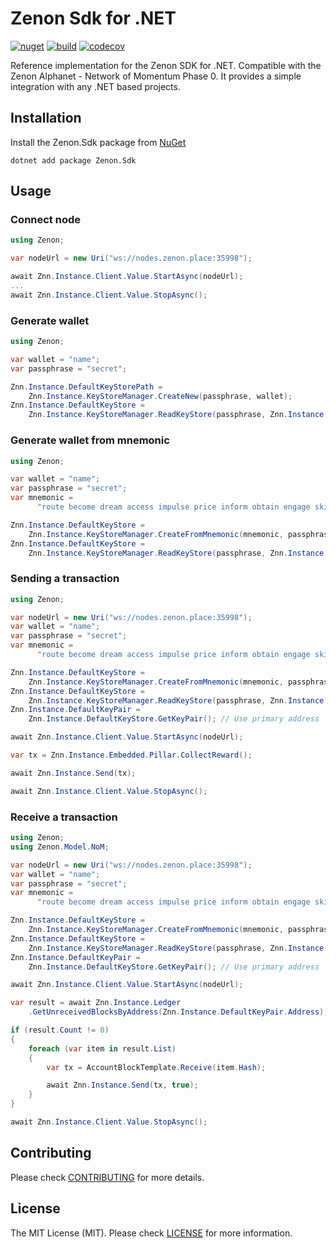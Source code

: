 # Zenon Sdk for .NET

[![nuget](https://img.shields.io/nuget/vpre/Zenon.Sdk)](https://nuget.org/packages/Zenon.Sdk) [![build](https://img.shields.io/github/actions/workflow/status/kingGorrin/znn_sdk_csharp/publish.yml?branch=main)](https://github.com/KingGorrin/znn_sdk_csharp/actions/workflows/publish.yml) [![codecov](https://img.shields.io/codecov/c/github/KingGorrin/znn_sdk_csharp?token=FWKGWMWO7U)](https://codecov.io/gh/KingGorrin/znn_sdk_csharp)

Reference implementation for the Zenon SDK for .NET. Compatible with the Zenon Alphanet - Network of Momentum Phase 0. 
It provides a simple integration with any .NET based projects.

## Installation

Install the Zenon.Sdk package from [NuGet](https://www.nuget.org/packages/Zenon.Sdk)

```
dotnet add package Zenon.Sdk
```

## Usage

### Connect node

```csharp
using Zenon;

var nodeUrl = new Uri("ws://nodes.zenon.place:35998");

await Znn.Instance.Client.Value.StartAsync(nodeUrl);
...
await Znn.Instance.Client.Value.StopAsync();
```

### Generate wallet

```csharp
using Zenon;

var wallet = "name";
var passphrase = "secret";

Znn.Instance.DefaultKeyStorePath = 
    Znn.Instance.KeyStoreManager.CreateNew(passphrase, wallet);
Znn.Instance.DefaultKeyStore = 
    Znn.Instance.KeyStoreManager.ReadKeyStore(passphrase, Znn.Instance.DefaultKeyStorePath);
```

### Generate wallet from mnemonic

```csharp
using Zenon;

var wallet = "name";
var passphrase = "secret";
var mnemonic =
      "route become dream access impulse price inform obtain engage ski believe awful absent pig thing vibrant possible exotic flee pepper marble rural fire fancy";

Znn.Instance.DefaultKeyStore = 
    Znn.Instance.KeyStoreManager.CreateFromMnemonic(mnemonic, passphrase, wallet);
Znn.Instance.DefaultKeyStore = 
    Znn.Instance.KeyStoreManager.ReadKeyStore(passphrase, Znn.Instance.DefaultKeyStorePath);
```

### Sending a transaction

```csharp
using Zenon;

var nodeUrl = new Uri("ws://nodes.zenon.place:35998");
var wallet = "name";
var passphrase = "secret";
var mnemonic =
      "route become dream access impulse price inform obtain engage ski believe awful absent pig thing vibrant possible exotic flee pepper marble rural fire fancy";

Znn.Instance.DefaultKeyStore = 
    Znn.Instance.KeyStoreManager.CreateFromMnemonic(mnemonic, passphrase, wallet);
Znn.Instance.DefaultKeyStore = 
    Znn.Instance.KeyStoreManager.ReadKeyStore(passphrase, Znn.Instance.DefaultKeyStorePath);
Znn.Instance.DefaultKeyPair = 
    Znn.Instance.DefaultKeyStore.GetKeyPair(); // Use primary address

await Znn.Instance.Client.Value.StartAsync(nodeUrl);

var tx = Znn.Instance.Embedded.Pillar.CollectReward();

await Znn.Instance.Send(tx);

await Znn.Instance.Client.Value.StopAsync();
```

### Receive a transaction

```csharp
using Zenon;
using Zenon.Model.NoM;

var nodeUrl = new Uri("ws://nodes.zenon.place:35998");
var wallet = "name";
var passphrase = "secret";
var mnemonic =
      "route become dream access impulse price inform obtain engage ski believe awful absent pig thing vibrant possible exotic flee pepper marble rural fire fancy";

Znn.Instance.DefaultKeyStore = 
    Znn.Instance.KeyStoreManager.CreateFromMnemonic(mnemonic, passphrase, wallet);
Znn.Instance.DefaultKeyStore = 
    Znn.Instance.KeyStoreManager.ReadKeyStore(passphrase, Znn.Instance.DefaultKeyStorePath);
Znn.Instance.DefaultKeyPair = 
    Znn.Instance.DefaultKeyStore.GetKeyPair(); // Use primary address

await Znn.Instance.Client.Value.StartAsync(nodeUrl);

var result = await Znn.Instance.Ledger
    .GetUnreceivedBlocksByAddress(Znn.Instance.DefaultKeyPair.Address);

if (result.Count != 0)
{
    foreach (var item in result.List)
    {
        var tx = AccountBlockTemplate.Receive(item.Hash);

        await Znn.Instance.Send(tx, true);
    }
}

await Znn.Instance.Client.Value.StopAsync();
```

## Contributing

Please check [CONTRIBUTING](./CONTRIBUTING.md) for more details.

## License

The MIT License (MIT). Please check [LICENSE](./LICENSE) for more information.
